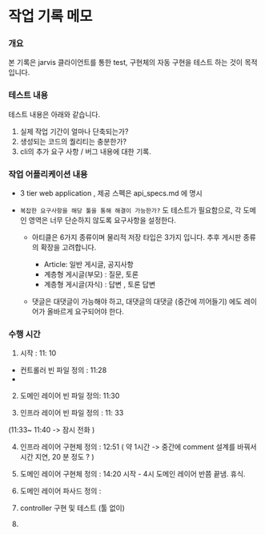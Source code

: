 # 작업 기록 메모

### 개요

본 기록은 jarvis 클라이언트를 통한 test, 구현체의 자동 구현을 테스트 하는 것이 목적입니다.

### 테스트 내용

테스트 내용은 아래와 같습니다.

1. 실제 작업 기간이 얼마나 단축되는가? 
2. 생성되는 코드의 퀄리티는 충분한가?
3.  cli의 추가 요구 사항 / 버그 내용에 대한 기록.


### 작업 어플리케이션 내용 

- 3 tier web application , 제공 스펙은 api_specs.md 에 명시
- `복잡한 요구사항을 해당 툴을 통해 해결이 가능한가?` 도 테스트가 필요함으로, 각 도메인 영역은 너무 단순하지 않도록 요구사항을 설정한다.

    - 아티클은 6가지 종류이며 물리적 저장 타입은 3가지 입니다. 추후 게시판 종류의 확장을 고려합니다.
        - Article: 일반 게시글, 공지사항
        - 계층형 게시글(부모) : 질문, 토론
        - 계층형 게시글(자식) : 답변 , 토론 답변  

    - 댓글은 대댓글이 가능해야 하고, 대댓글의 대댓글 (중간에 끼어들기) 에도 레이어가 올바르게 요구되어야 한다.



### 수행 시간 

1. 시작 : 11: 10 
 - 컨트롤러 빈 파일 정의 : 11:28
 - 
2. 도메인 레이어 빈 파일 정의: 11:30

3. 인프라 레이어 빈 파일 정의 : 11: 33


(11:33~ 11:40 -> 잠시 전화 )

4. 인프라 레이어 구현체 정의 : 12:51 ( 약 1시간 -> 중간에 comment 설계를 바꿔서 시간 지연, 20 분 정도 ? )

5. 도메인 레이어 구현체 정의 :  14:20 시작  - 4시 도메인 레이어 반쯤 끝냄. 휴식.

6. 도메인 레이어 파사드 정의 : 

7. controller 구현 및 테스트 (툴 없이)

8. 